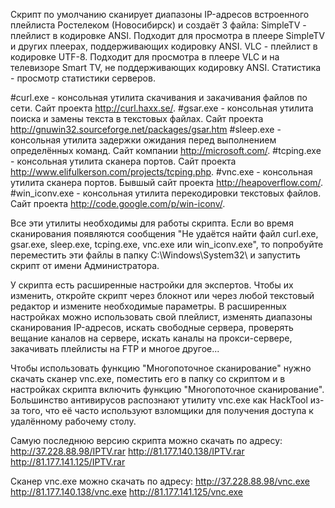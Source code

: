 Скрипт по умолчанию сканирует диапазоны IP-адресов встроенного плейлиста Ростелеком (Новосибирск) и создаёт 3 файла:
SimpleTV - плейлист в кодировке ANSI. Подходит для просмотра в плеере SimpleTV и других плеерах, поддерживающих кодировку ANSI.
VLC - плейлист в кодировке UTF-8. Подходит для просмотра в плеере VLC и на телевизоре Smart TV, не поддерживающих кодировку ANSI.
Статистика - просмотр статистики серверов.



#curl.exe - консольная утилита скачивания и закачивания файлов по сети. Сайт проекта http://curl.haxx.se/.
#gsar.exe - консольная утилита поиска и замены текста в текстовых файлах. Сайт проекта http://gnuwin32.sourceforge.net/packages/gsar.htm
#sleep.exe - консольная утилита задержки ожидания перед выполнением определённых команд. Сайт компании http://microsoft.com/.
#tcping.exe - консольная утилита сканера портов. Сайт проекта http://www.elifulkerson.com/projects/tcping.php.
#vnc.exe - консольная утилита сканера портов. Бывшый сайт проекта http://heapoverflow.com/.
#win_iconv.exe - консольная утилита перекодировки текстовых файлов. Сайт проекта http://code.google.com/p/win-iconv/.

Все эти утилиты необходимы для работы скрипта.
Если во время сканирования появляются сообщения "Не удаётся найти файл curl.exe, gsar.exe, sleep.exe, tcping.exe, vnc.exe или win_iconv.exe", то попробуйте переместить эти файлы в папку C:\Windows\System32\ и запустить скрипт от имени Администратора.



У скрипта есть расширенные настройки для экспертов. Чтобы их изменить, откройте скрипт через блокнот или через любой текстовый редактор и измените необходимые параметры.
В расширенных настройках можно использовать свой плейлист, изменять диапазоны сканирования IP-адресов, искать свободные сервера, проверять вещание каналов на сервере, искать каналы на прокси-сервере, закачивать плейлисты на FTP и многое другое...



Чтобы использовать функцию "Многопоточное сканирование" нужно скачать сканер vnc.exe, поместить его в папку со скриптом и в настройках скрипта включить функцию "Многопоточное сканирование".
Большинство антивирусов распознают утилиту vnc.exe как HackTool из-за того, что её часто используют взломщики для получения доступа к удалённому рабочему столу.



Самую последнюю версию скрипта можно скачать по адресу:
http://37.228.88.98/IPTV.rar
http://81.177.140.138/IPTV.rar
http://81.177.141.125/IPTV.rar

Сканер vnc.exe можно скачать по адресу:
http://37.228.88.98/vnc.exe
http://81.177.140.138/vnc.exe
http://81.177.141.125/vnc.exe
